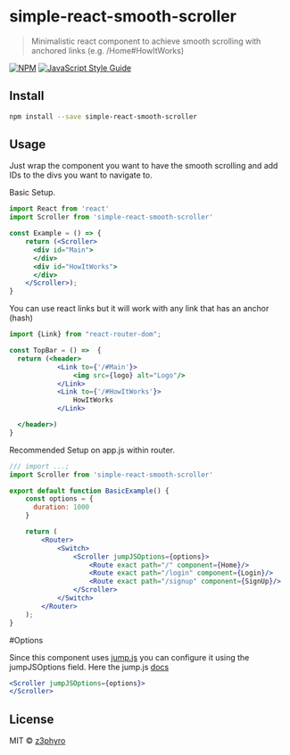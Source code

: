 # simple-react-smooth-scroller

> Minimalistic react component to achieve smooth scrolling with anchored links (e.g. /Home#HowItWorks)

[![NPM](https://img.shields.io/npm/v/simple-react-smooth-scroller.svg)](https://www.npmjs.com/package/simple-react-smooth-scroller) [![JavaScript Style Guide](https://img.shields.io/badge/code_style-standard-brightgreen.svg)](https://standardjs.com)

## Install

```bash
npm install --save simple-react-smooth-scroller
```

## Usage
Just wrap the component you want to have the smooth scrolling and add IDs to the divs you want to navigate to.

Basic Setup.
```jsx
import React from 'react'
import Scroller from 'simple-react-smooth-scroller'

const Example = () => {
    return (<Scroller>
      <div id="Main">
      </div>
      <div id="HowItWorks">
      </div>
    </Scroller>);
}
```

You can use react links but it will work with any link that has an anchor (hash)
```jsx
import {Link} from "react-router-dom";

const TopBar = () =>  {
  return (<header>
            <Link to={'/#Main'}>
                <img src={logo} alt="Logo"/>
            </Link>
            <Link to={'/#HowItWorks'}>
                HowItWorks
            </Link>

  </header>)
}
```

Recommended Setup on app.js within router.
```jsx
/// import ...;
import Scroller from 'simple-react-smooth-scroller'

export default function BasicExample() {
    const options = {
      duration: 1000
    }

    return (
        <Router>
            <Switch>
                <Scroller jumpJSOptions={options}>
                    <Route exact path="/" component={Home}/>
                    <Route exact path="/login" component={Login}/>
                    <Route exact path="/signup" component={SignUp}/>
                </Scroller>
            </Switch>
        </Router>
    );
}

```
#Options

Since this component uses [jump.js](http://callmecavs.com/jump.js/) you can configure it using the jumpJSOptions field. Here the jump.js [docs](https://github.com/callmecavs/jump.js)

```jsx
<Scroller jumpJSOptions={options}>
</Scroller>
```

## License

MIT © [z3phyro](https://github.com/z3phyro)

